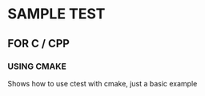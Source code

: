 # SAMPLE TEST
## FOR C / CPP
### USING CMAKE

Shows how to use ctest with cmake, just a basic example
